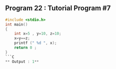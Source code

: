  ## Program 22 : Tutorial Program #7
```C
#include <stdio.h>
int main()
{
    int x=5 , y=10, z=10;
    x=y==z;
    printf (" %d ", x);
    return 0 ;
}
```C 
** Output : 1**



